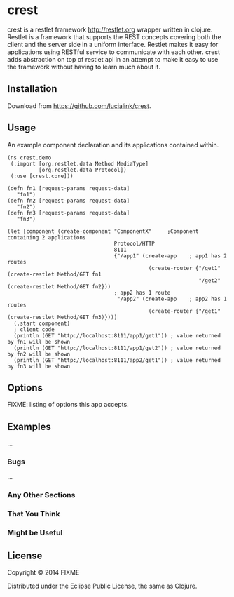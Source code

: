# crest

crest is a restlet framework http://restlet.org wrapper written in clojure. Restlet is a framework that supports the REST concepts covering both the client and the server side in a uniform interface. Restlet makes it easy for applications using RESTful service to communicate with each other. crest adds abstraction on top of restlet api in an attempt to make it easy to use the framework without having to learn much about it.   

## Installation

Download from https://github.com/lucialink/crest.

## Usage

An example component declaration and its applications contained within.
```
(ns crest.demo
 (:import [org.restlet.data Method MediaType]
          [org.restlet.data Protocol])
 (:use [crest.core]))

(defn fn1 [request-params request-data]
   "fn1")
(defn fn2 [request-params request-data]
   "fn2")
(defn fn3 [request-params request-data]
   "fn3")

(let [component (create-component "ComponentX"     ;Component containing 2 applications
                                  Protocol/HTTP
                                  8111
                                  {"/app1" (create-app    ; app1 has 2 routes
                                             (create-router {"/get1" (create-restlet Method/GET fn1
                                                             "/get2" (create-restlet Method/GET fn2}))
                                  ; app2 has 1 route
                                   "/app2" (create-app    ; app2 has 1 routes
                                             (create-router {"/get1" (create-restlet Method/GET fn3)}))]
  (.start component)
  ; client code
  (println (GET "http://localhost:8111/app1/get1")) ; value returned by fn1 will be shown
  (println (GET "http://localhost:8111/app1/get2")) ; value returned by fn2 will be shown
  (println (GET "http://localhost:8111/app2/get1")) ; value returned by fn3 will be shown
```
  
                                          
  

## Options

FIXME: listing of options this app accepts.

## Examples

...

### Bugs

...

### Any Other Sections
### That You Think
### Might be Useful

## License

Copyright © 2014 FIXME

Distributed under the Eclipse Public License, the same as Clojure.
